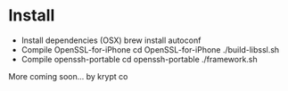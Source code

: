 # Install
- Install dependencies (OSX)
  brew install autoconf
- Compile OpenSSL-for-iPhone
  cd OpenSSL-for-iPhone
  ./build-libssl.sh
- Compile openssh-portable
  cd openssh-portable
  ./framework.sh

More coming soon...
by krypt co
